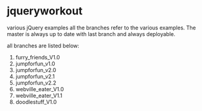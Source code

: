 jqueryworkout
=============

various jQuery examples
all the branches refer to the various examples. The master is always up to date with last branch and always deployable.

all branches are listed below:
1. furry_friends_V1.0
2. jumpforfun_v1.0
3. jumpforfun_v2.0
4. jumpforfun_v2.1
5. jumpforfun_v2.2
6. webville_eater_V1.0
7. webville_eater_V1.1
8. doodlestuff_V1.0
